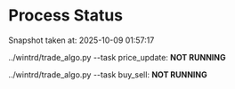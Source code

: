 # Process Status

Snapshot taken at: 2025-10-09 01:57:17

../wintrd/trade_algo.py --task price_update: **NOT RUNNING**

../wintrd/trade_algo.py --task buy_sell: **NOT RUNNING**

